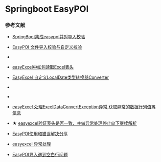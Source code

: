 # Springboot EasyPOI


### 参考文献
* [SpringBoot集成easypoi并对导入校验](https://www.jianshu.com/p/a637a50da8ab)
* [EasyPOI 文件导入校验与自定义校验](https://blog.csdn.net/bing823506390/article/details/122077544)
* []()
* [easyExcel中如何读取Excel表头](https://www.yisu.com/zixun/697951.html)


* [EasyExcel 自定义LocalDate类型转换器Converter](https://blog.csdn.net/qq_38974638/article/details/119253114)
* []()
* []()
* [easyExcel 处理ExcelDataConvertException异常,获取异常的数据行列值等信息](https://blog.csdn.net/qq_31878883/article/details/106126361)
* ★ [easyexcel验证表头是否一致，并做异常处理停止向下继续解析](https://www.8090mc.cn/714.html)

* [EasyPOI使用和错误解决分享](https://blog.csdn.net/he1154910941/article/details/108889688)
* [easyexcel 异常处理](https://blog.csdn.net/weixin_43931625/article/details/107567333)
* [EasyPOI导入遇到空白行问题](https://www.jianshu.com/p/55c57cd5f9e0?ivk_sa=1024320u)
